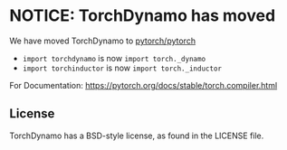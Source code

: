 # NOTICE: TorchDynamo has moved

We have moved TorchDynamo to 
[pytorch/pytorch](https://github.com/pytorch/pytorch/tree/main/torch/_dynamo)

- `import torchdynamo` is now `import torch._dynamo`
- `import torchinductor` is now `import torch._inductor`

For Documentation: https://pytorch.org/docs/stable/torch.compiler.html

## License

TorchDynamo has a BSD-style license, as found in the LICENSE file.
